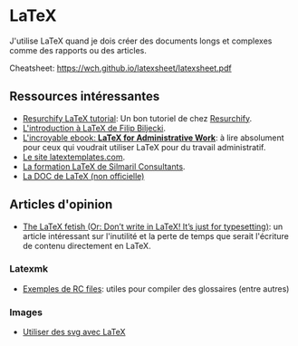 # LaTeX

J'utilise LaTeX quand je dois créer des documents longs et complexes comme des rapports ou des articles.

Cheatsheet: <https://wch.github.io/latexsheet/latexsheet.pdf>

## Ressources intéressantes

- [Resurchify LaTeX tutorial](https://www.resurchify.com/latex_tutorial/latex_tutorial.php): Un bon tutoriel de chez [Resurchify](https://www.resurchify.com).
- [L'introduction à LaTeX de Filip Biljecki](https://filipbiljecki.com/latex.html).
- [L'incroyable ebook: **LaTeX for Administrative Work**](https://www.dickimaw-books.com/latex/admin/admin-report.pdf): à lire absolument pour ceux qui voudrait utiliser LaTeX pour du travail administratif.
- [Le site latextemplates.com](https://www.latextemplates.com/cat/curricula-vitae).
- [La formation LaTeX de Silmaril Consultants](http://latex.silmaril.ie/formattinginformation/index.html).
- [La DOC de LaTeX (non officielle)](https://latexref.xyz/)

## Articles d'opinion

- [The LaTeX fetish (Or: Don’t write in LaTeX! It’s just for typesetting)](http://www.danielallington.net/2016/09/the-latex-fetish/): un article intéressant sur l'inutilité et la perte de temps que serait l'écriture de contenu directement en LaTeX.

### Latexmk

- [Exemples de RC files](https://www.ctan.org/tex-archive/support/latexmk/example_rcfiles): utiles pour compiler des glossaires (entre autres)

### Images

- [Utiliser des svg avec LaTeX](https://www.baeldung.com/cs/latex-svg-images)
